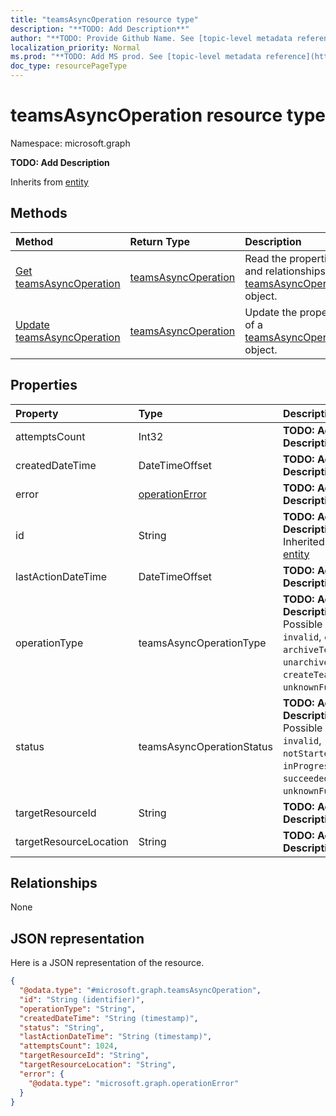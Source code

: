 ```yaml
---
title: "teamsAsyncOperation resource type"
description: "**TODO: Add Description**"
author: "**TODO: Provide Github Name. See [topic-level metadata reference](https://msgo.azurewebsites.net/add/document/guidelines/metadata.html#topic-level-metadata)**"
localization_priority: Normal
ms.prod: "**TODO: Add MS prod. See [topic-level metadata reference](https://msgo.azurewebsites.net/add/document/guidelines/metadata.html#topic-level-metadata)**"
doc_type: resourcePageType
---
```


# teamsAsyncOperation resource type


Namespace: microsoft.graph

**TODO: Add Description**


Inherits from [entity](../resources/entity.md)

## Methods
|Method|Return Type|Description|
|:---|:---|:---|
|[Get teamsAsyncOperation](../api/teamsasyncoperation-get.md)|[teamsAsyncOperation](../resources/teamsasyncoperation.md)|Read the properties and relationships of a [teamsAsyncOperation](../resources/teamsasyncoperation.md) object.|
|[Update teamsAsyncOperation](../api/teamsasyncoperation-update.md)|[teamsAsyncOperation](../resources/teamsasyncoperation.md)|Update the properties of a [teamsAsyncOperation](../resources/teamsasyncoperation.md) object.|

## Properties
|Property|Type|Description|
|:---|:---|:---|
|attemptsCount|Int32|**TODO: Add Description**|
|createdDateTime|DateTimeOffset|**TODO: Add Description**|
|error|[operationError](../resources/operationerror.md)|**TODO: Add Description**|
|id|String|**TODO: Add Description** Inherited from [entity](../resources/entity.md)|
|lastActionDateTime|DateTimeOffset|**TODO: Add Description**|
|operationType|teamsAsyncOperationType|**TODO: Add Description**. Possible values are: `invalid`, `cloneTeam`, `archiveTeam`, `unarchiveTeam`, `createTeam`, `unknownFutureValue`.|
|status|teamsAsyncOperationStatus|**TODO: Add Description**. Possible values are: `invalid`, `notStarted`, `inProgress`, `succeeded`, `failed`, `unknownFutureValue`.|
|targetResourceId|String|**TODO: Add Description**|
|targetResourceLocation|String|**TODO: Add Description**|

## Relationships
None

## JSON representation
Here is a JSON representation of the resource.
<!-- {
  "blockType": "resource",
  "keyProperty": "id",
  "@odata.type": "microsoft.graph.teamsAsyncOperation",
  "baseType": "microsoft.graph.entity",
  "openType": true
}
-->
``` json
{
  "@odata.type": "#microsoft.graph.teamsAsyncOperation",
  "id": "String (identifier)",
  "operationType": "String",
  "createdDateTime": "String (timestamp)",
  "status": "String",
  "lastActionDateTime": "String (timestamp)",
  "attemptsCount": 1024,
  "targetResourceId": "String",
  "targetResourceLocation": "String",
  "error": {
    "@odata.type": "microsoft.graph.operationError"
  }
}
```

